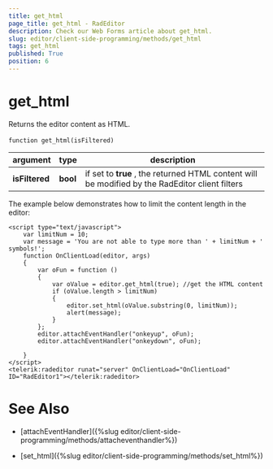 ```yaml
---
title: get_html
page_title: get_html - RadEditor
description: Check our Web Forms article about get_html.
slug: editor/client-side-programming/methods/get_html
tags: get_html
published: True
position: 6
---
```


# get_html
Returns the editor content as HTML.

`function get_html(isFiltered)` 

|  argument  | type | description |
| ------ | ------ | ------ |
| **isFiltered** | **bool** |if set to **true** , the returned HTML content will be modified by the RadEditor client filters|


The example below demonstrates how to limit the content length in the editor:

````ASP.NET
<script type="text/javascript">
	var limitNum = 10;
	var message = 'You are not able to type more than ' + limitNum + ' symbols!';
	function OnClientLoad(editor, args)
	{
		var oFun = function ()
		{
			var oValue = editor.get_html(true); //get the HTML content
			if (oValue.length > limitNum)
			{
				editor.set_html(oValue.substring(0, limitNum));
				alert(message);
			}
		};
		editor.attachEventHandler("onkeyup", oFun);
		editor.attachEventHandler("onkeydown", oFun);

	}
</script>
<telerik:radeditor runat="server" OnClientLoad="OnClientLoad" ID="RadEditor1"></telerik:radeditor> 
````





# See Also

 * [attachEventHandler]({%slug editor/client-side-programming/methods/attacheventhandler%})

 * [set_html]({%slug editor/client-side-programming/methods/set_html%})
